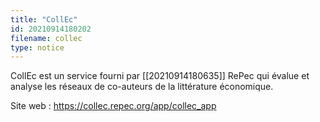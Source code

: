 ```yaml
---
title: "CollEc"
id: 20210914180202
filename: collec
type: notice
---
```


CollEc est un service fourni par [[20210914180635]] RePec qui évalue et analyse les réseaux de co-auteurs de la littérature économique.

Site web : <https://collec.repec.org/app/collec_app>

